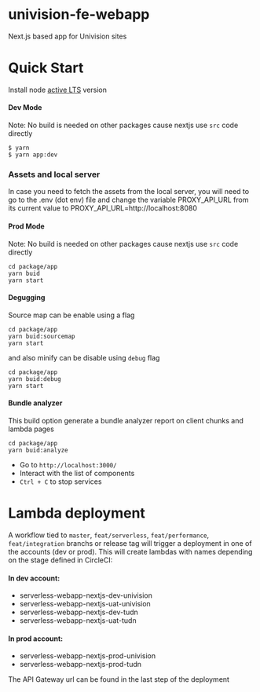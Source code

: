 # univision-fe-webapp
Next.js based app for Univision sites

Quick Start
===========

Install node [active LTS](https://github.com/nodejs/Release#release-schedule) version

#### Dev Mode
Note: No build is needed on other packages cause nextjs use `src` code directly
```
$ yarn
$ yarn app:dev
```

### Assets and local server
In case you need to fetch the assets from the local server, you will need to go to the .env (dot env) file and change the variable PROXY_API_URL from its current value to PROXY_API_URL=http://localhost:8080

#### Prod Mode
Note: No build is needed on other packages cause nextjs use `src` code directly
```
cd package/app
yarn buid
yarn start
```

#### Degugging
Source map can be enable using a flag
```
cd package/app
yarn buid:sourcemap
yarn start
```
 and also minify can be disable using `debug` flag
```
cd package/app
yarn buid:debug
yarn start
```
#### Bundle analyzer
This build option generate a bundle analyzer report on client chunks and lambda pages
```
cd package/app
yarn buid:analyze
```


* Go to `http://localhost:3000/`
* Interact with the list of components
* `Ctrl + C` to stop services

# Lambda deployment

A workflow tied to `master`, `feat/serverless`, `feat/performance`, `feat/integration` branchs or release tag will trigger a deployment in one of the accounts (dev or prod). This will create lambdas with names depending on the stage defined in CircleCI:
#### In dev account:
* serverless-webapp-nextjs-dev-univision
* serverless-webapp-nextjs-uat-univision
* serverless-webapp-nextjs-dev-tudn
* serverless-webapp-nextjs-uat-tudn

#### In prod account:
* serverless-webapp-nextjs-prod-univision
* serverless-webapp-nextjs-prod-tudn

The API Gateway url can be found in the last step of the deployment

